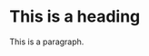 
<html>
<head>
  <link rel="stylesheet" type="text/css" href="https://abelovgit.github.io/styles.css">
</head>
<body>

<h1>This is a heading</h1>
<p>This is a paragraph.</p>

</body>
</html>
